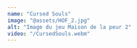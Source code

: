 ```yaml
---
name: "Cursed Souls"
image: "@assets/HOF_2.jpg"
alt: "Image du jeu Maison de la peur 2"
video: "/CursedSouls.webm"
---
```

